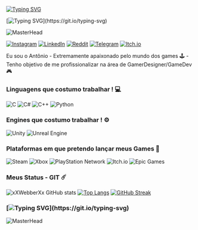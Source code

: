 
[![Typing SVG](https://readme-typing-svg.demolab.com?font=Press+Start+2P&size=18&pause=1000&color=A020F0&center=true&width=435&lines=Olá!+Eu+sou+o+Ōkami!+%F0%9F%96%96%F0%9F%8F%BB)](https://git.io/typing-svg)

[![Typing SVG](https://readme-typing-svg.demolab.com?font=Press+Start+2P&size=13&pause=1000&color=A020F0&center=true&width=435&lines=Seja+muito+bem-vindo+ao+meu+Git!)](https://git.io/typing-svg)

![MasterHead](https://64.media.tumblr.com/6b9d5fbcc7d6ebe2c3636ed25a550787/f02e19988b551a66-43/s1280x1920/311bc898f00d0bea349351a7a36333f9f659f645.gif)

[![Instagram](https://img.shields.io/badge/Instagram-%23E4405F.svg?style=for-the-badge&logo=Instagram&logoColor=white)](https://www.instagram.com/toxxicd3mn/)
[![LinkedIn](https://img.shields.io/badge/linkedin-%230077B5.svg?style=for-the-badge&logo=linkedin&logoColor=white)](https://www.linkedin.com/in/ant%C3%B4nio-j%C3%BAnio-de-castro-silva-206503275/)
[![Reddit](https://img.shields.io/badge/Reddit-FF4500?style=for-the-badge&logo=reddit&logoColor=white)](https://www.reddit.com/user/ToxxicDemon)
[![Telegram](https://img.shields.io/badge/Telegram-2CA5E0?style=for-the-badge&logo=telegram&logoColor=white)](https://t.me/W3bb3r)
[![Itch.io](https://img.shields.io/badge/Itch-%23FF0B34.svg?style=for-the-badge&logo=Itch.io&logoColor=white)](https://xxtoxxicxx.itch.io)

Eu sou o Antônio - Extremamente apaixonado pelo mundo dos games 🕹️ - Tenho objetivo de me profissionalizar na área de GamerDesigner/GameDev 🎮 

### Linguagens que costumo trabalhar ! 💻
![C](https://img.shields.io/badge/c-%2300599C.svg?style=for-the-badge&logo=c&logoColor=white)
![C#](https://img.shields.io/badge/c%23-%23239120.svg?style=for-the-badge&logo=c-sharp&logoColor=white)
![C++](https://img.shields.io/badge/c++-%2300599C.svg?style=for-the-badge&logo=c%2B%2B&logoColor=white)
![Python](https://img.shields.io/badge/python-3670A0?style=for-the-badge&logo=python&logoColor=ffdd54)

### Engines que costumo trabalhar ! ⚙️
![Unity](https://img.shields.io/badge/unity-%23000000.svg?style=for-the-badge&logo=unity&logoColor=white)
![Unreal Engine](https://img.shields.io/badge/unrealengine-%23313131.svg?style=for-the-badge&logo=unrealengine&logoColor=white)

### Plataformas em que pretendo lançar meus Games 👾
![Steam](https://img.shields.io/badge/steam-%23000000.svg?style=for-the-badge&logo=steam&logoColor=white)
![Xbox](https://img.shields.io/badge/xbox-%23107C10.svg?style=for-the-badge&logo=xbox&logoColor=white)
![PlayStation Network](https://img.shields.io/badge/PSN-%230070D1.svg?style=for-the-badge&logo=Playstation&logoColor=white)
![Itch.io](https://img.shields.io/badge/Itch-%23FF0B34.svg?style=for-the-badge&logo=Itch.io&logoColor=white)
![Epic Games](https://img.shields.io/badge/epicgames-%23313131.svg?style=for-the-badge&logo=epicgames&logoColor=white)

### Meus Status - GIT ☄️
![xXWebberXx GitHub stats](https://github-readme-stats.vercel.app/api?username=xXWebberXx&show_icons=true&theme=tokyonight)
[![Top Langs](https://github-readme-stats.vercel.app/api/top-langs/?username=xXWebberXx&langs_count=8)](https://github.com/anuraghazra/github-readme-stats)
[![GitHub Streak](http://github-readme-streak-stats.herokuapp.com?user=xXWebberXx&theme=midnight-purple&hide_border=true&locale=pt_BR)](https://git.io/streak-stats)

### [![Typing SVG](https://readme-typing-svg.demolab.com?font=Press+Start+2P&pause=1000&color=9400D3&width=435&lines=Obrigado!)](https://git.io/typing-svg)

![MasterHead](https://i.pinimg.com/originals/42/83/6a/42836adf0826dbfa27034fc55566d3a2.gif)
